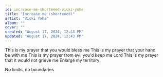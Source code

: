 ```yaml
---
id: increase-me-shortened-vicki-yohe
title: "Increase me (shortened)"
artist: "Vicki Yohe"
album: ""
cover: ""
created: "August 17, 2024, 12:43 PM"
updated: "August 17, 2024, 12:43 PM"
---
```


This is my prayer that you would bless me
This is my prayer that your hand be with me
This is my prayer from evil you'd keep me Lord
This is my prayer that it would not grieve me
Enlarge my territory

No limits, no boundaries
